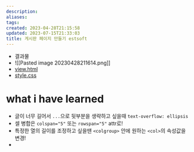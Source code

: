 ```yaml
---
description:
aliases: 
tags: 
created: 2023-04-28T21:15:58
updated: 2023-07-15T21:33:03
title: 게시판 페이지 만들기 estsoft
---
```

- 결과물
- ![[Pasted image 20230428211614.png]]
- [view.html](https://github.com/ChoiWheatley/ormi-master/blob/main/ormi-2023-04-28/layout/index.html)
- [style.css](https://github.com/ChoiWheatley/ormi-master/blob/main/ormi-2023-04-28/layout/style.css)

# what i have learned

- 글이 너무 길어서 `...`으로 뒷부분을 생략하고 싶을때 `text-overflow: ellipsis`
- 셀 병합은 `colspan="5"` 또는 `rowspan="5"` attr로! 
- 특정한 열의 길이를 조정하고 싶을땐 `<colgroup>` 안에 원하는 `<col>`의 속성값을 변경!
- 
